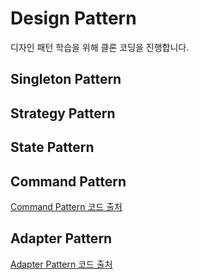# Design Pattern
디자인 패턴 학습을 위해 클론 코딩을 진행합니다. 

## Singleton Pattern


## Strategy Pattern


## State Pattern


## Command Pattern
[Command Pattern 코드 출처](https://gmlwjd9405.github.io/2018/07/07/command-pattern.html)

## Adapter Pattern
[Adapter Pattern 코드 출처](https://kscory.com/dev/design-pattern/adapter)